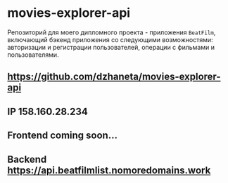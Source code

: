 # movies-explorer-api

Репозиторий для моего дипломного проекта - приложения `BeatFilm`, включающий бэкенд приложения со следующими возможностями: авторизации и регистрации пользователей, операции с фильмами и пользователями. 
  
## https://github.com/dzhaneta/movies-explorer-api
## IP  158.160.28.234
## Frontend  coming soon...
## Backend  https://api.beatfilmlist.nomoredomains.work
